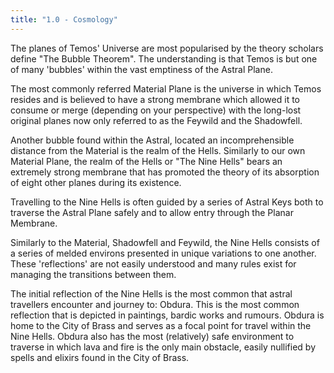 ```yaml
---
title: "1.0 - Cosmology"
---
```


The planes of Temos' Universe are most popularised by the theory scholars define "The Bubble Theorem". The understanding is that Temos is but one of many 'bubbles' within the vast emptiness of the Astral Plane.

The most commonly referred Material Plane is the universe in which Temos resides and is believed to have a strong membrane which allowed it to consume or merge (depending on your perspective) with the long-lost original planes now only referred to as the Feywild and the Shadowfell.

Another bubble found within the Astral, located an incomprehensible distance from the Material is the realm of the Hells. Similarly to our own Material Plane, the realm of the Hells or "The Nine Hells" bears an extremely strong membrane that has promoted the theory of its absorption of eight other planes during its existence.

Travelling to the Nine Hells is often guided by a series of Astral Keys both to traverse the Astral Plane safely and to allow entry through the Planar Membrane.

Similarly to the Material, Shadowfell and Feywild, the Nine Hells consists of a series of melded environs presented in unique variations to one another. These 'reflections' are not easily understood and many rules exist for managing the transitions between them.

The initial reflection of the Nine Hells is the most common that astral travellers encounter and journey to: Obdura. This is the most common reflection that is depicted in paintings, bardic works and rumours. Obdura is home to the City of Brass and serves as a focal point for travel within the Nine Hells. Obdura also has the most (relatively) safe environment to traverse in which lava and fire is the only main obstacle, easily nullified by spells and elixirs found in the City of Brass.